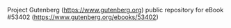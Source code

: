 Project Gutenberg (https://www.gutenberg.org) public repository for eBook #53402 (https://www.gutenberg.org/ebooks/53402)
